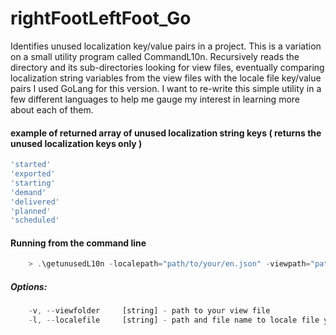 # rightFootLeftFoot_Go
Identifies unused localization key/value pairs in a project.
This is a variation on a small utility program called CommandL10n. Recursively reads the directory and its sub-directories looking for view files, eventually comparing localization string variables from the view files with the locale file key/value pairs
I used GoLang for this version. I want to re-write this simple utility in a few different languages to help me gauge my interest in learning more about each of them.

#### example of returned array of unused localization string keys (  returns the unused localization keys only )
```javascript
'started'
'exported'
'starting'
'demand'
'delivered'
'planned'
'scheduled'
```

#### Running from the command line
```javascript
	> .\getunusedL10n -localepath="path/to/your/en.json" -viewpath="path/to/your/view/file"
```

##### Options:
```javascript
	-v, --viewfolder     [string] - path to your view file
	-l, --localefile     [string] - path and file name to locale file you want to read
```
